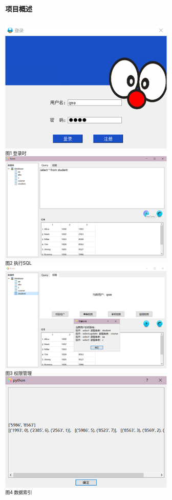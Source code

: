 ## 项目概述
　　　　　　　　　　　![](https://github.com/AlenaRuicheng/DBMS/blob/master/elements/%E7%99%BB%E5%BD%95%E6%97%B6.png)
　　　　　　　　　　　　　　　　　　　　　　　　图1  登录时
　　　　　　　　　　　![](https://github.com/AlenaRuicheng/DBMS/blob/master/elements/执行SQL.png)
　　　　　　　　　　　　　　　　　　　　　　　　图2  执行SQL
　　　　　　　　　　　![](https://github.com/AlenaRuicheng/DBMS/blob/master/elements/权限管理.png)
　　　　　　　　　　　　　　　　　　　　　　　　图3  权限管理
　　　　　　　　　　　![](https://github.com/AlenaRuicheng/DBMS/blob/master/elements/数据索引.png)
　　　　　　　　　　　　　　　　　　　　　　　　图4  数据索引
